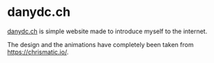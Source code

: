 # danydc.ch

[danydc.ch](http://danydc.ch) is simple website made to introduce myself to the internet.

The design and the animations have completely been taken from https://chrismatic.io/.
